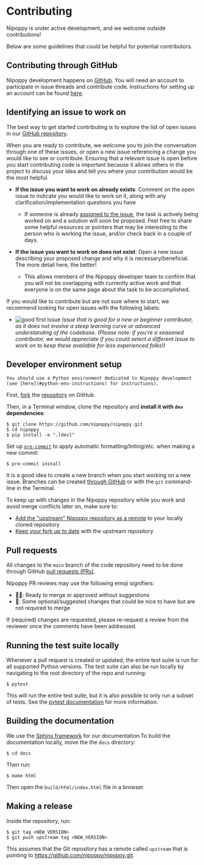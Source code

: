 # Contributing

Nipoppy is under active development, and we welcome outside contributions!

Below are some guidelines that could be helpful for potential contributors.

## Contributing through GitHub

Nipoppy development happens on [GitHub](https://github.com/). You will need an account to participate in issue threads and contribute code. Instructions for setting up an account can be found [here](https://docs.github.com/en/get-started/start-your-journey/creating-an-account-on-github).


## Identifying an issue to work on

The best way to get started contributing is to explore the list of open issues in our [GitHub repository](https://github.com/nipoppy/nipoppy/issues).

When you are ready to contribute, we welcome you to join the conversation through one of these issues, or open a new issue referencing a change you would like to see or contribute. Ensuring that a relevant issue is open before you start contributing code is important because it allows others in the project to discuss your idea and tell you where your contribution would be the most helpful.

- **If the issue you want to work on already exists**: Comment on the open issue to indicate you would like to work on it, along with any clarification/implementation questions you have
    - If someone is already [assigned to the issue](https://docs.github.com/en/issues/tracking-your-work-with-issues/assigning-issues-and-pull-requests-to-other-github-users), the task is actively being worked on and a solution will soon be proposed. Feel free to share some helpful resources or pointers that may be interesting to the person who is working the issue, and/or check back in a couple of days.

- **If the issue you want to work on does not exist**: Open a new issue describing your proposed change and why it is necessary/beneficial. The more detail here, the better!
    - This allows members of the Nipoppy developer team to confirm that you will not be overlapping with currently active work and that everyone is on the same page about the task to be accomplished.

If you would like to contribute but are not sure where to start, we recommend looking for open issues with the following labels:

- ![good first issue](https://img.shields.io/github/labels/nipoppy/nipoppy/good%20first%20issue) *Issue that is good for a new or beginner contributor, as it does not involve a steep learning curve or advanced understanding of the codebase. (Please note: if you're a seasoned contributor, we would appreciate if you could select a different issue to work on to keep these available for less experienced folks!)*

<!-- ![PR welcome](https://img.shields.io/github/labels/neurobagel/planning/PR%20welcome)
*Issue that is not an internal priority, but external pull requests to address it are welcome.*

![quick fix](https://img.shields.io/github/labels/neurobagel/planning/quick%20fix):
*Issue that should involve minimal planning or implementation work, given an understanding of the relevant code.* -->

## Developer environment setup

```{tip}
You should use a Python environment dedicated to Nipoppy development (see [here](#python-env-instructions) for instructions).
```

First, [fork](https://docs.github.com/en/pull-requests/collaborating-with-pull-requests/working-with-forks/fork-a-repo) the [repository](https://github.com/nipoppy/nipoppy) on GitHub.

Then, in a Terminal window, clone the repository and **install it with `dev` dependencies**:
```{code-block} console
$ git clone https://github.com/nipoppy/nipoppy.git
$ cd nipoppy
$ pip install -e ".[dev]"
```

Set up [`pre-commit`](https://pre-commit.com/) to apply automatic formatting/linting/etc. when making a new commit:
```{code-block} console
$ pre-commit install
```

It is a good idea to create a new branch when you start working on a new issue. Branches can be created [through GitHub](https://docs.github.com/en/pull-requests/collaborating-with-pull-requests/proposing-changes-to-your-work-with-pull-requests/creating-and-deleting-branches-within-your-repository) or with the `git` command-line in the Terminal.

To keep up with changes in the Nipoppy repository while you work and avoid merge conflicts later on, make sure to:
- [Add the "upstream" Nipoppy repository as a remote](https://docs.github.com/en/pull-requests/collaborating-with-pull-requests/working-with-forks/fork-a-repo#configuring-git-to-sync-your-fork-with-the-upstream-repository) to your locally cloned repository
- [Keep your fork up to date](https://docs.github.com/en/pull-requests/collaborating-with-pull-requests/working-with-forks/syncing-a-fork#syncing-a-fork-branch-from-the-command-line) with the upstream repository

## Pull requests

All changes to the `main` branch of the code repository need to be done through GitHub [pull requests (PRs)](https://docs.github.com/en/pull-requests/collaborating-with-pull-requests/proposing-changes-to-your-work-with-pull-requests/creating-a-pull-request).

Nipoppy PR reviews may use the following emoji signifiers:
- 🧑‍🍳: Ready to merge or approved without suggestions
- 🍒: Some optional/suggested changes that could be nice to have but are not required to merge

If (required) changes are requested, please re-request a review from the reviewer once the comments have been addressed.

## Running the test suite locally

Whenever a pull request is created or updated, the entire test suite is run for all supported Python versions. The test suite can also be run locally by navigating to the root directory of the repo and running:
```{code-block} console
$ pytest
```

This will run the entire test suite, but it is also possible to only run a subset of tests. See the [pytest documentation](https://docs.pytest.org/en/latest/how-to/usage.html) for more information.

## Building the documentation

We use the [Sphinx framework](https://www.sphinx-doc.org/en/master/) for our documentation.To build the documentation locally, move the the `docs` directory:
```{code-block} console
$ cd docs
```

Then run:
```{code-block} console
$ make html
```

Then open the `build/html/index.html` file in a browser.

## Making a release

Inside the repository, run:
```{code-block} console
$ git tag <NEW_VERSION>
$ git push upstream tag <NEW_VERSION>
```

This assumes that the Git repository has a remote called `upstream` that is pointing to https://github.com/nipoppy/nipoppy.git.
